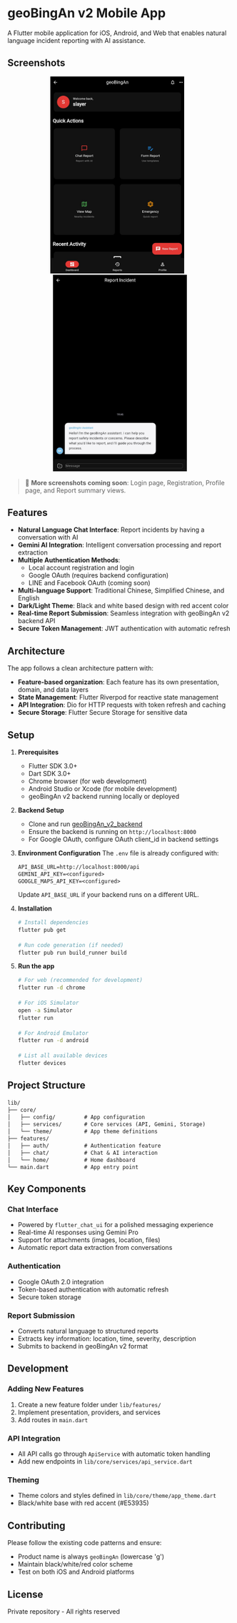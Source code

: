 # geoBingAn v2 Mobile App

A Flutter mobile application for iOS, Android, and Web that enables natural language incident reporting with AI assistance.

## Screenshots

<p align="center">
  <img src="screenshots/home_dashboard.png" alt="Home Dashboard" width="300"/>
  &nbsp;&nbsp;
  <img src="screenshots/chat_interface.png" alt="Chat Interface" width="300"/>
</p>

> 📸 **More screenshots coming soon**: Login page, Registration, Profile page, and Report summary views.

## Features

- **Natural Language Chat Interface**: Report incidents by having a conversation with AI
- **Gemini AI Integration**: Intelligent conversation processing and report extraction
- **Multiple Authentication Methods**: 
  - Local account registration and login
  - Google OAuth (requires backend configuration)
  - LINE and Facebook OAuth (coming soon)
- **Multi-language Support**: Traditional Chinese, Simplified Chinese, and English
- **Dark/Light Theme**: Black and white based design with red accent color
- **Real-time Report Submission**: Seamless integration with geoBingAn v2 backend API
- **Secure Token Management**: JWT authentication with automatic refresh

## Architecture

The app follows a clean architecture pattern with:
- **Feature-based organization**: Each feature has its own presentation, domain, and data layers
- **State Management**: Flutter Riverpod for reactive state management
- **API Integration**: Dio for HTTP requests with token refresh and caching
- **Secure Storage**: Flutter Secure Storage for sensitive data

## Setup

1. **Prerequisites**
   - Flutter SDK 3.0+
   - Dart SDK 3.0+
   - Chrome browser (for web development)
   - Android Studio or Xcode (for mobile development)
   - geoBingAn v2 backend running locally or deployed

2. **Backend Setup**
   - Clone and run [geoBingAn_v2_backend](https://github.com/GeoThings/geoBingAn_v2_backend)
   - Ensure the backend is running on `http://localhost:8000`
   - For Google OAuth, configure OAuth client_id in backend settings

3. **Environment Configuration**
   The `.env` file is already configured with:
   ```
   API_BASE_URL=http://localhost:8000/api
   GEMINI_API_KEY=<configured>
   GOOGLE_MAPS_API_KEY=<configured>
   ```
   Update `API_BASE_URL` if your backend runs on a different URL.

4. **Installation**
   ```bash
   # Install dependencies
   flutter pub get
   
   # Run code generation (if needed)
   flutter pub run build_runner build
   ```

5. **Run the app**
   ```bash
   # For web (recommended for development)
   flutter run -d chrome
   
   # For iOS Simulator
   open -a Simulator
   flutter run
   
   # For Android Emulator
   flutter run -d android
   
   # List all available devices
   flutter devices
   ```

## Project Structure

```
lib/
├── core/
│   ├── config/         # App configuration
│   ├── services/       # Core services (API, Gemini, Storage)
│   └── theme/          # App theme definitions
├── features/
│   ├── auth/           # Authentication feature
│   ├── chat/           # Chat & AI interaction
│   └── home/           # Home dashboard
└── main.dart           # App entry point
```

## Key Components

### Chat Interface
- Powered by `flutter_chat_ui` for a polished messaging experience
- Real-time AI responses using Gemini Pro
- Support for attachments (images, location, files)
- Automatic report data extraction from conversations

### Authentication
- Google OAuth 2.0 integration
- Token-based authentication with automatic refresh
- Secure token storage

### Report Submission
- Converts natural language to structured reports
- Extracts key information: location, time, severity, description
- Submits to backend in geoBingAn v2 format

## Development

### Adding New Features
1. Create a new feature folder under `lib/features/`
2. Implement presentation, providers, and services
3. Add routes in `main.dart`

### API Integration
- All API calls go through `ApiService` with automatic token handling
- Add new endpoints in `lib/core/services/api_service.dart`

### Theming
- Theme colors and styles defined in `lib/core/theme/app_theme.dart`
- Black/white base with red accent (#E53935)

## Contributing

Please follow the existing code patterns and ensure:
- Product name is always `geoBingAn` (lowercase 'g')
- Maintain black/white/red color scheme
- Test on both iOS and Android platforms

## License

Private repository - All rights reserved